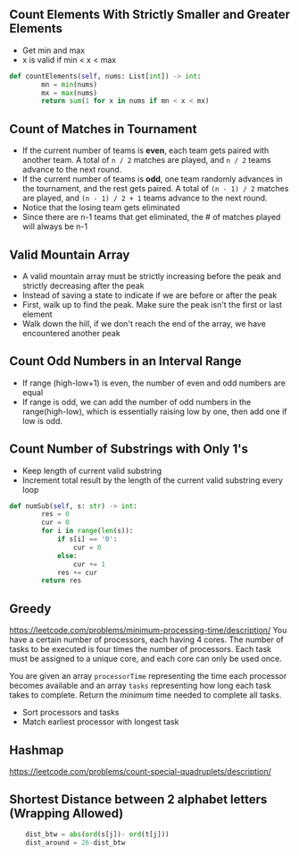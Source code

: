 
## 

## Count Elements With Strictly Smaller and Greater Elements
- Get min and max
- x is valid if min < x < max
```python
def countElements(self, nums: List[int]) -> int:
        mn = min(nums)
        mx = max(nums)
        return sum(1 for x in nums if mn < x < mx)
```

## Count of Matches in Tournament 
- If the current number of teams is **even**, each team gets paired with another team. A total of `n / 2` matches are played, and `n / 2` teams advance to the next round.
- If the current number of teams is **odd**, one team randomly advances in the tournament, and the rest gets paired. A total of `(n - 1) / 2` matches are played, and `(n - 1) / 2 + 1` teams advance to the next round.
 - Notice that the losing team gets eliminated
 - Since there are n-1 teams that get eliminated, the # of matches played will always be n-1

## Valid Mountain Array
- A valid mountain array must be strictly increasing before the peak and strictly decreasing after the peak 
- Instead of saving a state to indicate if we are before or after the peak
- First, walk up to find the peak. Make sure the peak isn't the first or last element
- Walk down the hill, if we don't reach the end of the array, we have encountered another peak

## Count Odd Numbers in an Interval Range
- If range (high-low+1) is even, the number of even and odd numbers are equal
- If range is odd, we can add the number of odd numbers in the range(high-low), which is essentially raising low by one, then add one if low is odd.


## Count Number of Substrings with Only 1's
- Keep length of current valid substring
- Increment total result by the length of the current valid substring every loop
```python
def numSub(self, s: str) -> int:
        res = 0
        cur = 0
        for i in range(len(s)):
            if s[i] == '0':
                cur = 0
            else:
                cur += 1
            res += cur
        return res       
```


## Greedy
https://leetcode.com/problems/minimum-processing-time/description/
You have a certain number of processors, each having 4 cores. The number of tasks to be executed is four times the number of processors. Each task must be assigned to a unique core, and each core can only be used once.

You are given an array `processorTime` representing the time each processor becomes available and an array `tasks` representing how long each task takes to complete. Return the _minimum_ time needed to complete all tasks.
- Sort processors and tasks
- Match earliest processor with longest task

## Hashmap
https://leetcode.com/problems/count-special-quadruplets/description/


## Shortest Distance between 2 alphabet letters (Wrapping Allowed)
```python
    dist_btw = abs(ord(s[j])- ord(t[j]))
    dist_around = 26-dist_btw
```
